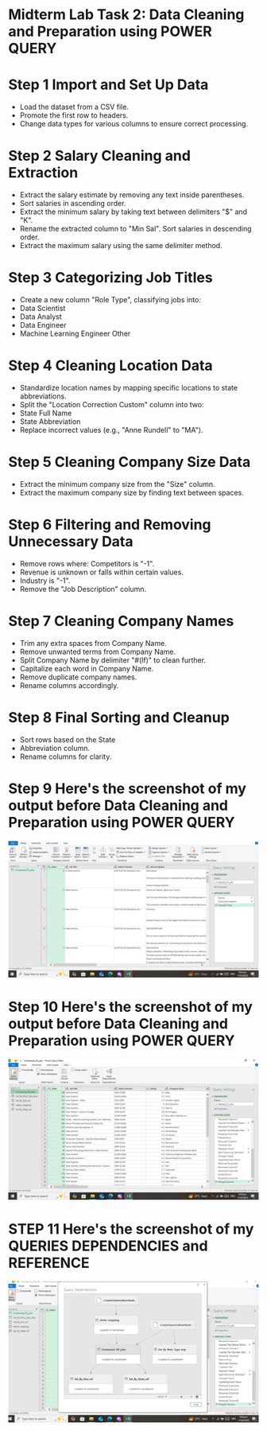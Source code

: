 
# Midterm Lab Task 2: Data Cleaning and Preparation using POWER QUERY


# Step 1 Import and Set Up Data
- Load the dataset from a CSV file.
- Promote the first row to headers.
- Change data types for various columns to ensure correct processing.

# Step 2 Salary Cleaning and Extraction
- Extract the salary estimate by removing any text inside parentheses.
- Sort salaries in ascending order.
- Extract the minimum salary by taking text between delimiters "$" and "K".
- Rename the extracted column to "Min Sal".
Sort salaries in descending order.
- Extract the maximum salary using the same delimiter method.

# Step 3 Categorizing Job Titles
- Create a new column "Role Type", classifying jobs into:
- Data Scientist
- Data Analyst
- Data Engineer
- Machine Learning Engineer
Other

# Step 4 Cleaning Location Data
- Standardize location names by mapping specific locations to state abbreviations.
- Split the "Location Correction Custom" column into two:
- State Full Name
- State Abbreviation
- Replace incorrect values (e.g., "Anne Rundell" to "MA").

# Step 5 Cleaning Company Size Data
- Extract the minimum company size from the "Size" column.
- Extract the maximum company size by finding text between spaces.

# Step 6 Filtering and Removing Unnecessary Data
- Remove rows where:
Competitors is "-1".
- Revenue is unknown or falls within certain values.
- Industry is "-1".
- Remove the "Job Description" column.

# Step 7 Cleaning Company Names
- Trim any extra spaces from Company Name.
- Remove unwanted terms from Company Name.
- Split Company Name by delimiter "#(lf)" to clean further.
- Capitalize each word in Company Name.
- Remove duplicate company names.
- Rename columns accordingly.
  
# Step 8 Final Sorting and Cleanup
- Sort rows based on the State
- Abbreviation column.
- Rename columns for clarity.

# Step 9 Here's the screenshot of my output before Data Cleaning and Preparation using POWER QUERY
![screenshot](images/before.PNG)

# Step 10 Here's the screenshot of my output before Data Cleaning and Preparation using POWER QUERY
![screenshot](images/After.PNG)

# STEP 11 Here's the screenshot of my QUERIES DEPENDENCIES and REFERENCE
![screenshot](images/Queries%20Dependencies%20and%20Reference.PNG)


